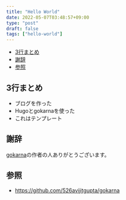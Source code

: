 ```yaml
---
title: "Hello World"
date: 2022-05-07T03:48:57+09:00
type: "post"
draft: false
tags: ["hello-world"]
---
```


- [3行まとめ](#3行まとめ)
- [謝辞](#謝辞)
- [参照](#参照)

<!-- ここに変な画像 -->

## 3行まとめ

- ブログを作った
- Hugoとgokarnaを使った
- これはテンプレート

## 謝辞

[gokarna](https://github.com/526avijitgupta/gokarna)の作者の人ありがとうございます。

## 参照

- <https://github.com/526avijitgupta/gokarna>
